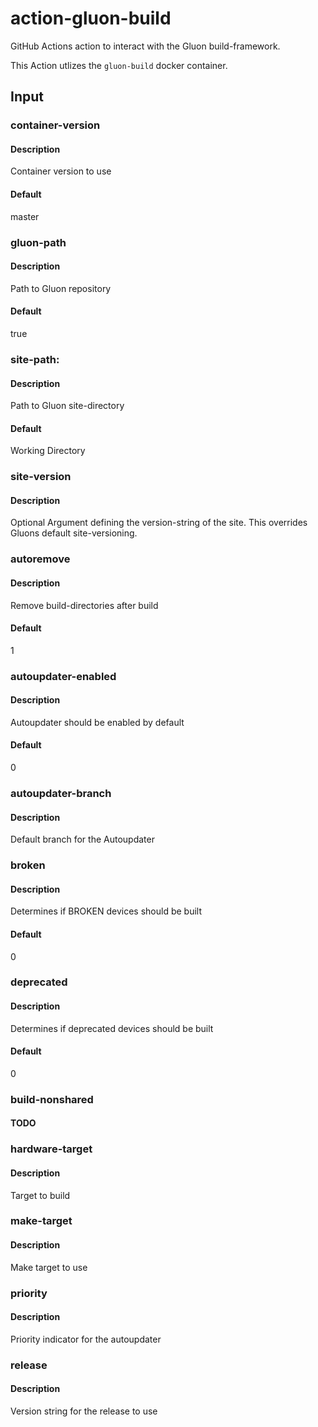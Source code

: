 # action-gluon-build

GitHub Actions action to interact with the Gluon build-framework.

This Action utlizes the `gluon-build` docker container.


## Input

### container-version
#### Description
Container version to use

#### Default
master


### gluon-path
#### Description
Path to Gluon repository

#### Default
true


### site-path:
#### Description
Path to Gluon site-directory

#### Default
Working Directory


### site-version
#### Description
Optional Argument defining the version-string of the site.
This overrides Gluons default site-versioning.


### autoremove
#### Description
Remove build-directories after build

#### Default
1

### autoupdater-enabled
#### Description
Autoupdater should be enabled by default

#### Default
0


### autoupdater-branch
#### Description 
Default branch for the Autoupdater


### broken
#### Description 
Determines if BROKEN devices should be built

#### Default
0


### deprecated
#### Description 
Determines if deprecated devices should be built
#### Default
0

### build-nonshared
#### TODO


### hardware-target
#### Description 
Target to build


### make-target
#### Description 
Make target to use


### priority
#### Description 
Priority indicator for the autoupdater


### release
#### Description 
Version string for the release to use
